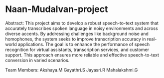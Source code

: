 # Naan-Mudalvan-project
Abstract:
This project aims to develop a robust speech-to-text system that accurately 
transcribes spoken language in noisy environments and across diverse 
accents. By addressing challenges like background noise and homophones, 
the system seeks to improve transcription accuracy in real-world 
applications. The goal is to enhance the performance of speech recognition 
for virtual assistants, transcription services, and customer support. This 
approach ensures more reliable and effective speech-to-text conversion in 
varied scenarios.

Team Members:
Akshaya.M
Gayathri.S
Jayasri.R
Mahalakshmi.G
